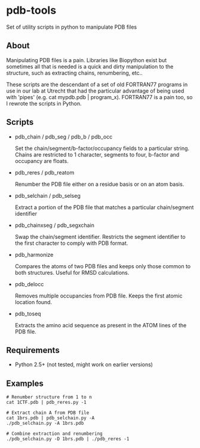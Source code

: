 pdb-tools
================================================
Set of utility scripts in python to manipulate PDB files

About
---------

Manipulating PDB files is a pain. Libraries like Biopython exist but sometimes all that is needed is a quick
and dirty manipulation to the structure, such as extracting chains, renumbering, etc..

These scripts are the descendant of a set of old FORTRAN77 programs in use in our lab at Utrecht that had the 
particular advantage of being used with 'pipes' (e.g. cat mypdb.pdb | program_x). FORTRAN77 is a pain too,
so I rewrote the scripts in Python.

Scripts
-----------
* pdb_chain / pdb_seg / pdb_b / pdb_occ

   Set the chain/segment/b-factor/occupancy fields to a particular string. Chains are restricted to 1 character, segments to four, b-factor and occupancy are floats.
                                                                                                                   
* pdb_reres / pdb_reatom

   Renumber the PDB file either on a residue basis or on an atom basis.

* pdb_selchain / pdb_selseg

   Extract a portion of the PDB file that matches a particular chain/segment identifier

* pdb_chainxseg / pdb_segxchain

   Swap the chain/segment identifier. Restricts the segment identifier to the first character to comply with PDB format.

* pdb_harmonize

   Compares the atoms of two PDB files and keeps only those common to both structures. Useful for RMSD calculations.

* pdb_delocc

   Removes multiple occupancies from PDB file. Keeps the first atomic location found.

* pdb_toseq
   
   Extracts the amino acid sequence as present in the ATOM lines of the PDB file.
   
Requirements
------------

* Python 2.5+ (not tested, might work on earlier versions)
                                                             
Examples
------------

```
# Renumber structure from 1 to n
cat 1CTF.pdb | pdb_reres.py -1  

# Extract chain A from PDB file
cat 1brs.pdb | pdb_selchain.py -A
./pdb_selchain.py -A 1brs.pdb

# Combine extraction and renumbering
./pdb_selchain.py -D 1brs.pdb | ./pdb_reres -1
```
